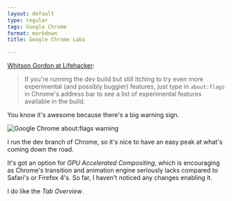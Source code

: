 ```yaml
---
layout: default
type: regular
tags: Google Chrome
format: markdown
title: Google Chrome Labs

---
```

[Whitson Gordon at Lifehacker](http://lifehacker.com/5639247/chromes-aboutlabs-page-lists-experimental-features-for-dev-build-users):

> If you're running the dev build but still itching to try even more experimental (and possibly buggier) features, just type in `about:flags` in Chrome's address bar to see a list of experimental features available in the build.

You know it's awesome because there's a big warning sign.

![Google Chrome about:flags warning](http://media.tumblr.com/tumblr_lf0o3uk0q21qan2hw.png)

I run the dev branch of Chrome, so it's nice to have an easy peak at what's coming down the road.

It's got an option for _GPU Accelerated Compositing_, which is encouraging as Chrome's transition and animation engine seriously lacks compared to Safari's or Firefox 4's.  So far, I haven't noticed any changes enabling it.

I do like the _Tab Overview_.